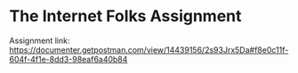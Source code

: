 # The Internet Folks Assignment

Assignment link: https://documenter.getpostman.com/view/14439156/2s93Jrx5Da#f8e0c11f-604f-4f1e-8dd3-98eaf6a40b84